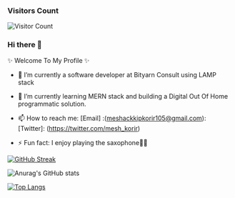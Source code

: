 
### Visitors Count

![Visitor Count](https://profile-counter.glitch.me/{MeshackKipkorir}/count.svg)

  ### Hi there 👋
 ✨ Welcome To My Profile ✨

- 🔭 I’m currently a software developer at Bityarn Consult using LAMP stack
- 🌱 I’m currently learning MERN stack and building a Digital Out Of Home programmatic solution.
- 📫 How to reach me: [Email] :(meshackkipkorir105@gmail.com): [Twitter]: (https://twitter.com/mesh_korir)

- ⚡ Fun fact: I enjoy playing the saxophone🎷🎷

[![GitHub Streak](https://github-readme-streak-stats.herokuapp.com/?user=MeshackKipkorir&theme=dark)](https://git.io/streak-stats)

![Anurag's GitHub stats](https://github-readme-stats.vercel.app/api?username=MeshackKipkorir&count_private=true)

[![Top Langs](https://github-readme-stats.vercel.app/api/top-langs/?username=MeshackKipkorir)](https://github.com/anuraghazra/github-readme-stats)
